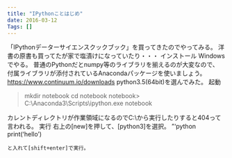 ```yaml
---
title: "IPythonことはじめ"
date: 2016-03-12
Tags: []
---
```


「IPythonデーターサイエンスクックブック」を買ってきたのでやってみる。
洋書の原書も買ってたが家で塩漬けになっていたり・・・
インストール
Windowsでやる。
普通のPythonだとnumpy等のライブラリを揃えるのが大変なので、
付属ライブラリが添付されているAnacondaパッケージを使いましょう。
https://www.continuum.io/downloads
python3.5(64bit)を選んでみた。
起動
> mkdir notebook
> cd notebook
notebook> C:\Anaconda3\Scripts\ipython.exe notebook

カレントディレクトリが作業領域になるのでC:\から実行したりすると404って言われる。
実行
右上の[new]を押して、[python3]を選択。
”‘python
print(‘hello’)
```
と入れて[shift+enter]で実行。
